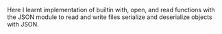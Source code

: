 Here I learnt implementation of builtin with, open, and read functions 
with the JSON module to read and write files
serialize and deserialize objects with JSON.
